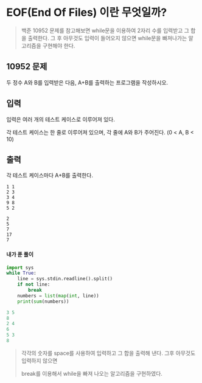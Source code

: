 # EOF(End Of Files) 이란 무엇일까?

>백준 10952 문제를 참고해보면 while문을 이용하여 2자리 수를 입력받고 그 합을 출력한다. 그 후 아무것도 입력이 들어오지 않으면 while문을 빠져나가는 알고리즘을 구현해야 한다.



## 10952 문제

두 정수 A와 B를 입력받은 다음, A+B를 출력하는 프로그램을 작성하시오.

## 입력

입력은 여러 개의 테스트 케이스로 이루어져 있다.

각 테스트 케이스는 한 줄로 이루어져 있으며, 각 줄에 A와 B가 주어진다. (0 < A, B < 10)

## 출력

각 테스트 케이스마다 A+B를 출력한다.

```
1 1
2 3
3 4
9 8
5 2
```

```
2
5
7
17
7
```



#### 내가 푼 풀이

```python
import sys
while True:
    line = sys.stdin.readline().split()
    if not line:
        break
    numbers = list(map(int, line))
    print(sum(numbers))
```

```python
3 5
8
2 4
6
5 3
8

```

> 각각의 숫자를 space를 사용하여 입력하고 그 합을 출력해 낸다. 그후 아무것도 입력하지 않으면
>
> break를 이용해서 while을 빠져 나오는 알고리즘을 구현하였다.